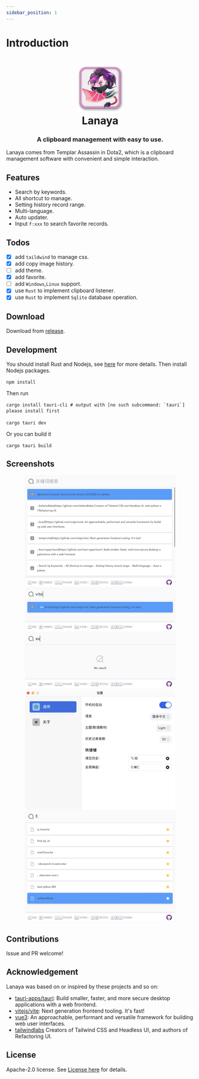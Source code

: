 ```yaml
---
sidebar_position: 1
---
```


# Introduction

<h1 align="center">
  <img src="img/md/icon.png" width="128" />
  <br/>
  Lanaya
  <br/>
</h1>

<h3 align="center">
A clipboard management with easy to use.
</h3>

Lanaya comes from Templar Assassin in Dota2, which is a clipboard management software with convenient and simple interaction.

## Features

- Search by keywords.
- All shortcut to manage.
- Setting history record range.
- Multi-language.
- Auto updater.
- Input `f:xxx` to search favorite records.

## Todos

- [x] add `taildwind` to manage css.
- [x] add copy image history.
- [ ] add theme.
- [x] add favorite.
- [ ] add `Windows`,`Linux` support.
- [x] use `Rust` to implement clipboard listener.
- [x] use `Rust` to implement `Sqlite` database operation.

## Download

Download from [release](https://github.com/ChurchTao/Lanaya/releases).

## Development

You should install Rust and Nodejs, see [here](https://tauri.app/v1/guides/getting-started/prerequisites) for more details. Then install Nodejs packages.

```shell
npm install
```

Then run

```shell
cargo install tauri-cli # output with [no such subcommand: `tauri`] please install first

cargo tauri dev
```

Or you can build it

```shell
cargo tauri build
```

## Screenshots

<div align="center">
  <img src="img/md/demo1.png" alt="demo1" width="80%" />
  <img src="img/md/demo2.png" alt="demo2" width="80%" />
  <img src="img/md/demo3.png" alt="demo3" width="80%" />
  <img src="img/md/demo4.png" alt="demo4" width="80%" />
  <img src="img/md/demo5.png" alt="demo4" width="80%" />
</div>

## Contributions

Issue and PR welcome!

## Acknowledgement

Lanaya was based on or inspired by these projects and so on:

- [tauri-apps/tauri](https://github.com/tauri-apps/tauri): Build smaller, faster, and more secure desktop applications with a web frontend.
- [vitejs/vite](https://github.com/vitejs/vite): Next generation frontend tooling. It's fast!
- [vue3](https://github.com/vuejs/core): An approachable, performant and versatile framework for building web user interfaces.
- [tailwindlabs](https://github.com/tailwindlabs) Creators of Tailwind CSS and Headless UI, and authors of Refactoring UI.

## License

Apache-2.0 license. See [License here](https://github.com/ChurchTao/Lanaya/blob/master/LICENSE) for details.
